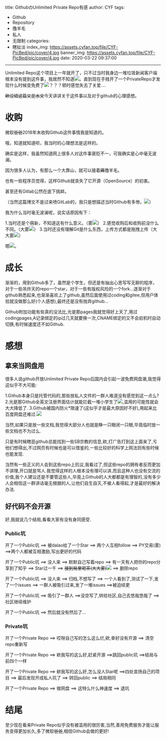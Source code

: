 title: GithubのUnlimited Private Repo有感
author: CYF
tags:
  - Github
  - Repository
  - 撸羊毛
  - 私人
  - 无限制
categories:
  - 瞎扯淡
index_img: https://assets.cyfan.top/file/CYF-PicBed/pic/cover/4.jpg
banner_img: https://assets.cyfan.top/file/CYF-PicBed/pic/cover/4.jpg
date: 2020-03-22 09:37:00
---
Unlimited Repo这个项目上一年就开了，只不过当时我身边一堆垃圾新闻客户端根本没有提到这件事，我居然不知道<img src="https://assets.cyfan.top/file/CYF-PicBed/pic/moji/k.png">。直到现在手贱开了一个PrivateRepo才发现什么时候变免费了<img src="https://assets.cyfan.top/file/CYF-PicBed/pic/moji/s.png">？？？顿时感觉失去了关爱....

<span class="heimu">~~欸没错这篇又是水文~~</span>今天讲讲关于这件事以及对于github的心理感想。

# 收购

微软~~爸爸~~2018年末收购Github这件事情我是知道的。

哦，知道就知道呗，我当时的心理想法是这样的。

确实是这样，我虽然知道网上很多人对这件事褒贬不一，可我确实是心中毫无波澜。

因为很多人认为，有那么一个大靠山，就可以接着~~薅~~撸羊毛。

也有一些程序员觉得，这样Github就丧失了它开源（OpenSource）的初衷。

甚至还有Gitlab公然在底下挑衅。

（当然这篇博文不是过来喷GitLab的，我只是想描述当时Github有多惨。<img src="https://assets.cyfan.top/file/CYF-PicBed/pic/moji/huaji.png">）

我为什么当时毫无波澜呢，说实话原因有下：

1.当时还是个萌新，不知道这有什么意义。（雾<img src="https://assets.cyfan.top/file/CYF-PicBed/pic/moji/h.png">）
2.感觉收购后和收购前没什么不同。（大雾<img src="https://assets.cyfan.top/file/CYF-PicBed/pic/moji/m.png">）
3.当时还没有理解Git是什么东西，上传方式都是拖拽上传（大大雾<img src="https://assets.cyfan.top/file/CYF-PicBed/pic/moji/c.png">）

嗯<img src="https://assets.cyfan.top/file/CYF-PicBed/pic/moji/huaji.gif">。

# 成长

渐渐的，用到Github多了，虽然是个学生，但还是有抽出心思写写无聊的程序，对于一些吊炸天的repo一个star，对于一些有版权风险的一个fork...逐渐对于github熟悉起来,也渐渐喜欢上了github,虽然后面使用过coding和gitee,但用户体验就没做那么好(个人感想),最终还是没有抛弃github...

Github附加功能有些真的没法比,光是那pages我就觉得好上天了,用过codingpages,A记录绑定的ip过几天就要换一次,CNAME绑定的又不会宕机时自动切换,有时候速度还不如Github.

# 感想

## 拿来当网盘用

很多人说github开放Unlimited Private Repo后国内会引起一波免费网盘潮,我觉得这似乎不大可能:

1.Github本身只是托管代码的,那些放私人文件的一群人难道没有感觉到这一点么?
2.光是那Github全英文注册界面估计就能拦截一堆小学生了<img src="https://assets.cyfan.top/file/CYF-PicBed/pic/moji/j.png">,滥用的可能性就会大大降低了.
3.Github被国内防火\*限速了(这似乎才是最大原因好不好),用起来比百度网盘还难过.<img src="https://assets.cyfan.top/file/CYF-PicBed/pic/moji/8082.png">

当然,如果只是放一些文档,我觉得大部分人也就是睁一只眼闭一只眼,毕竟临时放一些文档也不为过么.

只是有时候瞎逛github总能找到一些SB宗教的信息,欸,打广告打到这上面来了,亏他们想得出,不过网页有时候也是可以借鉴的,一些比较好的科学上网法则有些时候也能发现.

当然有一些正义的人会到这些repo上抗议,我看过了,但这些repo的拥有者反而更加不讲理,开口就是骂人.我觉得这样的人根本没有理可以讲,而且这种人也没有交流的价值,我个人建议还是不要管这些人,毕竟上Github的人大都都是有理智的,没有多少人会相信这一群讲话毫无根据的人,让他们自生自灭,不被人看得起,才是最好的解决办法.

## 好代码不会开源

好,我就说几个结局,看看大家有没有身同感受.

### Public坑

开了一个Public坑 ==> 被dalao给了一个Star ==> 两个人互相follow ==> PY交易(雾) ==>两个人都被互相激励,写出更好的代码

开了一个Public坑 ==> 没人来 ==> 默默自己写着repo ==> 有一天有人把你的repo分享到了知乎 ==> Star过一千 ==> ~~接到局里喝茶(大大雾)~~<img src="https://assets.cyfan.top/file/CYF-PicBed/pic/moji/8082.png"> ==> 删除repo

开了一个Public坑 ==> 没人来 ==> 归档,不想写了 ==> 一个人看到了,测试了一下,发了一个issues ==> 一群人被吸引过来,发了一堆issues ==>被迫续更

开了一个Public坑 ==> 吸引了一群人 ==>没空写了,转给社区,自己去悠哉悠哉了 ==>社区继续维护

开了一个Public坑 ==> 然后就没有然后了...

### Private坑

开了一个Private Repo ==> 哎呀自己写的怎么这么烂,欸,幸好没有开源 ==> 清空repo重新写

开了一个Private Repo ==> 欸我写的这么好,赶紧开源 ==>跳回public坑 ==>结局与前四个一样

开了一个Private Repo ==> 欸我写的这么好,怎么没人Star呢 ==>四处宣扬自己的项目 ==> 最后发现开成私人坑了 ==> 转回public ==> 结局相同

开了一个Private Repo ==> 做网盘 ==> 这特么什么神速度 ==> 退坑

# 结尾

至少现在看来Private Repo似乎没有被滥用的很厉害,当然,善用免费服务才能让服务变得更加长久,多了微软~~爸爸~~,相信Github会做的更好!
